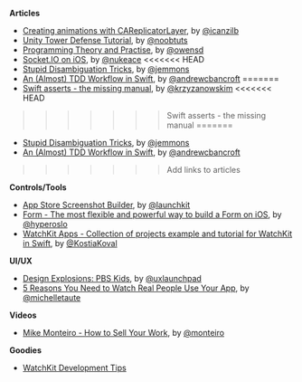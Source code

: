 **Articles**

* [Creating animations with CAReplicatorLayer](http://www.ios-animations-by-emails.com/posts/2015-march#tutorial), by [@icanzilb](https://twitter.com/icanzilb)
* [Unity Tower Defense Tutorial](http://noobtuts.com/unity/tower-defense-game), by [@noobtuts](https://twitter.com/noobtuts)
* [Programming Theory and Practise](http://owensd.io/2015/03/08/programming-theory-and-practice.html), by [@owensd](https://twitter.com/owensd)
* [Socket.IO on iOS](http://socket.io/blog/socket-io-on-ios/), by [@nukeace](https://twitter.com/nukeace)
<<<<<<< HEAD
* [Stupid Disambiguation Tricks](http://www.figure.ink/blog/2015/3/8/stupid-disambiguation-tricks), by [@jemmons](https://twitter.com/jemmons)
* [An (Almost) TDD Workflow in Swift](http://www.andrewcbancroft.com/2015/03/10/an-almost-tdd-workflow-in-swift/), by [@andrewcbancroft](https://twitter.com/andrewcbancroft)
=======
* [Swift asserts - the missing manual](http://blog.krzyzanowskim.com/2015/03/09/swift-asserts-the-missing-manual/), by [@krzyzanowskim](https://twitter.com/krzyzanowskim)
<<<<<<< HEAD
>>>>>>> Swift asserts - the missing manual
=======
* [Stupid Disambiguation Tricks](http://www.figure.ink/blog/2015/3/8/stupid-disambiguation-tricks), by [@jemmons](https://twitter.com/jemmons)
* [An (Almost) TDD Workflow in Swift](http://www.andrewcbancroft.com/2015/03/10/an-almost-tdd-workflow-in-swift/), by [@andrewcbancroft](https://twitter.com/andrewcbancroft)
>>>>>>> Add links to articles

**Controls/Tools**

* [App Store Screenshot Builder](https://launchkit.io/screenshots), by [@launchkit](https://twitter.com/launchkit)
* [Form - The most flexible and powerful way to build a Form on iOS](https://github.com/hyperoslo/Form), by [@hyperoslo](https://twitter.com/hyperoslo)
* [WatchKit Apps - Collection of projects example and tutorial for WatchKit in Swift](https://github.com/kostiakoval/WatchKit-Apps), by [@KostiaKoval](https://twitter.com/KostiaKoval)

**UI/UX**

* [Design Explosions: PBS Kids](https://medium.com/design-explosion/design-explosions-issue-2-pbs-kids-6cb99df3dbd8), by [@uxlaunchpad](https://twitter.com/uxlaunchpad)
* [5 Reasons You Need to Watch Real People Use Your App](https://teamgaslight.com/blog/5-reasons-you-need-to-watch-real-people-use-your-app), by [@michelletaute](https://twitter.com/michelletaute)



**Videos**

* [Mike Monteiro - How to Sell Your Work](https://vimeo.com/121082134), by [@monteiro](https://twitter.com/monteiro)

**Goodies**

* [WatchKit Development Tips](https://developer.apple.com/watchkit/tips/)
